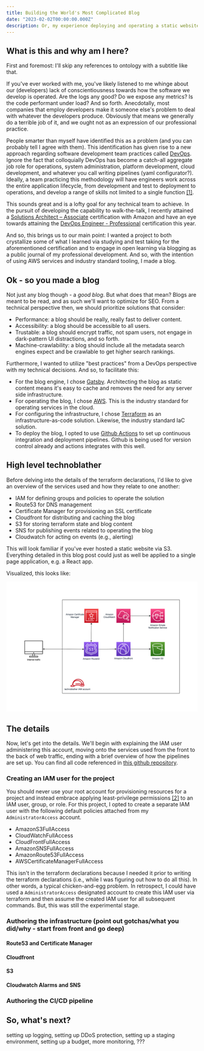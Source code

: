 ```yaml
---
title: Building the World's Most Complicated Blog
date: "2023-02-02T00:00:00.000Z"
description: Or, my experience deploying and operating a static website in AWS with Cloudfront and S3.
---
```


## What is this and why am I here?

First and foremost: I'll skip any references to ontology with a subtitle like that.

If you've ever worked with me, you've likely listened to me whinge about our (developers) lack of conscientiousness towards how the software we develop is operated. Are the logs any good? Do we expose any metrics? Is the code performant under load? And so forth. Anecdotally, most companies that employ developers make it someone else's problem to deal with whatever the developers produce. Obviously that means we generally do a terrible job of it, and we ought not as an expression of our professional practice.

People smarter than myself have identified this as a problem (and you can probably tell I agree with them). This identification has given rise to a new approach regarding software development team practices called [DevOps](https://en.wikipedia.org/wiki/DevOps). Ignore the fact that colloquially DevOps has become a catch-all aggregate job role for operations, system administration, platform development, cloud development, and whatever you call writing pipelines (yaml configurator?). Ideally, a team practicing this methodology will have engineers work across the entire application lifecycle, from development and test to deployment to operations, and develop a range of skills not limited to a single function [[1]](https://aws.amazon.com/devops/what-is-devops/). 

This sounds great and is a lofty goal for any technical team to achieve. In the pursuit of developing the capability to walk-the-talk, I recently attained a [Solutions Architect – Associate](https://www.credly.com/badges/e056b75f-16ea-4d6d-8f70-b971fb067c59/public_url) certification with Amazon and have an eye towards attaining the [DevOps Engineer - Professional](https://aws.amazon.com/certification/certified-devops-engineer-professional/) certification this year.  

And so, this brings us to our main point: I wanted a project to both crystallize some of what I learned via studying and test taking for the aforementioned certification and to engage in open learning via blogging as a public journal of my professional development. And so, with the intention of using AWS services and industry standard tooling, I made a blog.

## Ok - so you made a blog

Not just any blog though - a _good blog_. But what does that mean? Blogs are meant to be read, and as such we'll want to optimize for SEO. From a technical perspective then, we should prioritize solutions that consider:

* Performance: a blog should be really, really fast to deliver content.
* Accessibility: a blog should be accessible to all users.
* Trustable: a blog should encrypt traffic, not spam users, not engage in dark-pattern UI distractions, and so forth.
* Machine-crawlability: a blog should include all the metadata search engines expect and be crawlable to get higher search rankings. 

Furthermore, I wanted to utilize "best practices" from a DevOps perspective with my technical decisions. And so, to facilitate this: 

* For the blog engine, I chose [Gatsby](https://www.gatsbyjs.com/). Architecting the blog as static content means it's easy to cache and removes the need for any server side infrastructure.
* For operating the blog, I chose [AWS](https://aws.amazon.com/). This is the industry standard for operating services in the cloud. 
* For configuring the infrastructure, I chose [Terraform](https://www.terraform.io/) as an infrastructure-as-code solution. Likewise, the industry standard IaC solution.
* To deploy the blog, I opted to use [Github Actions](https://github.com/features/actions) to set up continuous integration and deployment pipelines. Github is being used for version control already and actions integrates with this well. 


## High level technoblather

Before delving into the details of the terraform declarations, I'd like to give an overview of the services used and how they relate to one another:

* IAM for defining groups and policies to operate the solution
* Route53 for DNS management
* Certificate Manager for provisioning an SSL certificate
* Cloudfront for distributing and caching the blog
* S3 for storing terraform state and blog content
* SNS for publishing events related to operating the blog
* Cloudwatch for acting on events (e.g., alerting)

This will look familiar if you've ever hosted a static website via S3. Everything detailed in this blog post could just as well be applied to a single page application, e.g. a React app.

Visualized, this looks like:

![technoblather's infrastructure diagram](architecture.png)

## The details

Now, let's get into the details. We'll begin with explaining the IAM user administering this account, moving onto the services used from the front to the back of web traffic, ending with a brief overview of how the pipelines are set up. You can find all code referenced in [this github repository](https://github.com/laaksomavrick/devblog).

### Creating an IAM user for the project

You should never use your root account for provisioning resources for a project and instead embrace applying least-privilege permissions [[2]](https://docs.aws.amazon.com/IAM/latest/UserGuide/best-practices.html) to an IAM user, group, or role. For this project, I opted to create a separate IAM user with the following default policies attached from my `AdministratorAccess` account. 

* AmazonS3FullAccess
* CloudWatchFullAccess
* CloudFrontFullAccess
* AmazonSNSFullAccess
* AmazonRoute53FullAccess
* AWSCertificateManagerFullAccess

This isn't in the terraform declarations because I needed it prior to writing the terraform declarations (i.e., while I was figuring out how to do all this). In other words, a typical chicken-and-egg problem. In retrospect, I could have used a `AdministratorAccess` designated account to create this IAM user via terraform and then assume the created IAM user for all subsequent commands. But, this was still the experimental stage.

### Authoring the infrastructure (point out gotchas/what you did/why - start from front and go deep)

#### Route53 and Certificate Manager

#### Cloudfront

#### S3

#### Cloudwatch Alarms and SNS

### Authoring the CI/CD pipeline

## So, what's next?

setting up logging, setting up DDoS protection, setting up a staging environment, setting up a budget, more monitoring, ???